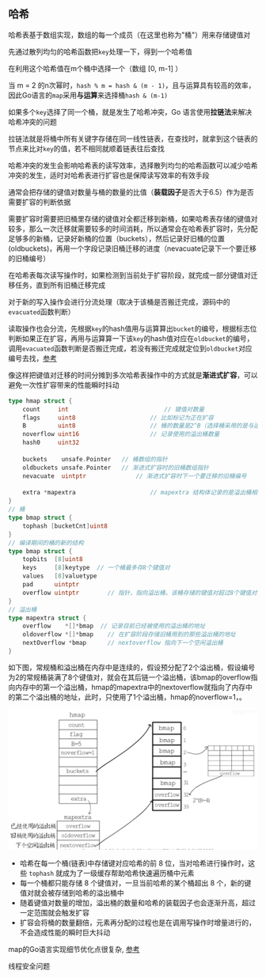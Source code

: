 ## 哈希

哈希表基于数组实现，数组的每一个成员（在这里也称为"桶"）用来存储键值对

先通过散列均匀的哈希函数把`key`处理一下，得到一个哈希值

在利用这个哈希值在m个桶中选择一个（数组 [0, m-1] ）

当 m = 2 的n次幂时，`hash % m = hash & (m - 1)`，且与运算具有较高的效率，因此Go语言的`map`采用**与运算**来选择桶`hash & (m-1) `

如果多个`key`选择了同一个桶，就是发生了哈希冲突，Go 语言使用**拉链法**来解决哈希冲突的问题

拉链法就是将桶中所有关键字存储在同一线性链表，在查找时，就拿到这个链表的节点来比对`key`的值，若不相同就顺着链表往后查找

哈希冲突的发生会影响哈希表的读写效率，选择散列均匀的哈希函数可以减少哈希冲突的发生，适时对哈希表进行扩容也是保障读写效率的有效手段

通常会把存储的键值对数量与桶的数量的比值（**装载因子**是否大于6.5）作为是否需要扩容的判断依据

需要扩容时需要把旧桶里存储的键值对全都迁移到新桶，如果哈希表存储的键值对较多，那么一次迁移就需要较多的时间消耗，所以通常会在哈希表扩容时，先分配足够多的新桶，记录好新桶的位置（buckets），然后记录好旧桶的位置(oldbuckets)，再用一个字段记录旧桶迁移的进度（nevacuate记录下一个要迁移的旧桶编号）

在哈希表每次读写操作时，如果检测到当前处于扩容阶段，就完成一部分键值对迁移任务，直到所有旧桶迁移完成

对于新的写入操作会进行分流处理（取决于该桶是否搬迁完成，源码中的`evacuated`函数判断）

读取操作也会分流，先根据`key`的hash值用与运算算出`bucket`的编号，根据标志位判断如果正在扩容，再用与运算算一下该`key`的hash值对应在`oldbucket`的编号，调用`evacuated`函数判断是否搬迁完成，若没有搬迁完成就定位到`oldbucket`对应编号去找，[参考](https://zhuanlan.zhihu.com/p/66676224)

像这样把键值对迁移的时间分摊到多次哈希表操作中的方式就是**渐进式扩容**，可以避免一次性扩容带来的性能瞬时抖动

```go
type hmap struct {
	count     int							// 键值对数量
	flags     uint8						// 比如标记为正在扩容
	B         uint8						// 桶的数量是2^B（选择桶采用的是与运算的方法）
	noverflow uint16					// 记录使用的溢出桶数量
	hash0     uint32

	buckets    unsafe.Pointer	// 桶数组的指针
	oldbuckets unsafe.Pointer	// 渐进式扩容时的旧桶数组指针
	nevacuate  uintptr				// 渐进式扩容时下一个要迁移的旧桶编号

	extra *mapextra						// mapextra 结构体记录的是溢出桶相关的信息
}
// 桶
type bmap struct {
    tophash [bucketCnt]uint8
}
// 编译期间的桶的新的结构
type bmap struct {
    topbits  [8]uint8
    keys     [8]keytype  // 一个桶最多存8个键值对
    values   [8]valuetype
    pad      uintptr
    overflow uintptr		// 指针，指向溢出桶，该桶存储的键值对超过8个键值对时使用，可以减少扩容次数
}
// 溢出桶
type mapextra struct {
	overflow    *[]*bmap  // 记录目前已经被使用的溢出桶的地址
	oldoverflow *[]*bmap	// 在扩容阶段存储旧桶用到的那些溢出桶的地址
	nextOverflow *bmap		// nextoverflow 指向下一个空闲溢出桶
}
```

如下图，常规桶和溢出桶在内存中是连续的，假设预分配了2个溢出桶，假设编号为2的常规桶装满了8个键值对，就会在其后链一个溢出桶，该bmap的overflow指向内存中的第一个溢出桶，hmap的mapextra中的nextoverflow就指向了内存中的第二个溢出桶的地址，此时，只使用了1个溢出桶，hmap的noverflow=1，。

![map结构](../src/golang/map_struct.png)

* 哈希在每一个桶(链表)中存储键对应哈希的前 8 位，当对哈希进行操作时，这些 `tophash` 就成为了一级缓存帮助哈希快速遍历桶中元素
* 每一个桶都只能存储 8 个键值对，一旦当前哈希的某个桶超出 8 个，新的键值对就会被存储到哈希的溢出桶中
* 随着键值对数量的增加，溢出桶的数量和哈希的装载因子也会逐渐升高，超过一定范围就会触发扩容
* 扩容会将桶的数量翻倍，元素再分配的过程也是在调用写操作时增量进行的，不会造成性能的瞬时巨大抖动

map的Go语言实现细节优化点很复杂, [参考](https://draveness.me/golang/docs/part2-foundation/ch03-datastructure/golang-hashmap/)

线程安全问题


